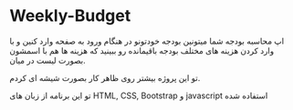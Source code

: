# Weekly-Budget
اپ محاسبه بودجه
شما میتونین بودجه خودتونو در هنگام ورود به صفحه وارد کنین و با وارد کردن هزینه های مختلف بودجه باقیمانده رو ببینید که هزینه ها هم با اسمشون بصورت لیست در میان.

تو این پروژه بیشتر روی ظاهر کار بصورت شیشه ای کردم.

تو این برنامه از زبان های HTML, CSS, Bootstrap و javascript استفاده شده
